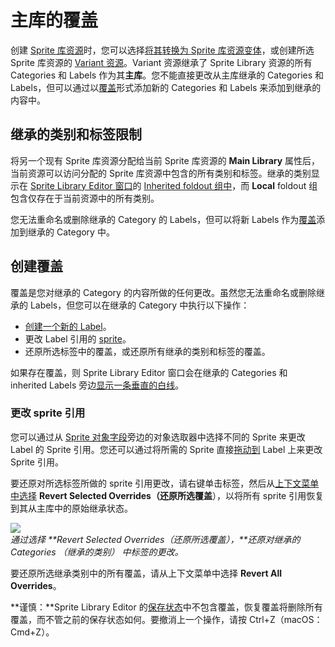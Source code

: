 # 主库的覆盖

创建 [Sprite 库资源](https://docs.unity.cn/Packages/com.unity.2d.animation@9.0/manual/SL-Asset.html)时，您可以选择[将其转换为 Sprite 库资源变体](https://docs.unity.cn/Packages/com.unity.2d.animation@9.0/manual/SL-Asset.html#convert-a-sprite-library-asset-into-a-variant)，或创建所选 Sprite 库资源的 [Variant 资源](https://docs.unity.cn/Packages/com.unity.2d.animation@9.0/manual/SL-Asset.html#create-a-sprite-library-asset-variant)。Variant 资源继承了 Sprite Library 资源的所有 Categories 和 Labels 作为其**主库**。您不能直接更改从主库继承的 Categories 和 Labels，但可以通过以[覆盖](https://docs.unity.cn/Packages/com.unity.2d.animation@9.0/manual/SL-Main-Library.html#create-overrides)形式添加新的 Categories 和 Labels 来添加到继承的内容中。

## 继承的类别和标签限制

将另一个现有 Sprite 库资源分配给当前 Sprite 库资源的 **Main Library** 属性后，当前资源可以访问分配的 Sprite 库资源中包含的所有类别和标签。继承的类别显示在 [Sprite Library Editor 窗口](https://docs.unity.cn/Packages/com.unity.2d.animation@9.0/manual/SL-Editor-UI.html)的 [Inherited foldout 组中](https://docs.unity.cn/Packages/com.unity.2d.animation@9.0/manual/SL-Editor-UI.html#categories-and-labels-columns)，而 **Local** foldout 组包含仅存在于当前资源中的所有类别。

您无法重命名或删除继承的 Category 的 Labels，但可以将新 Labels 作为[覆盖](https://docs.unity.cn/Packages/com.unity.2d.animation@9.0/manual/SL-Main-Library.html#create-overrides)添加到继承的 Category 中。

## 创建覆盖

覆盖是您对继承的 Category 的内容所做的任何更改。虽然您无法重命名或删除继承的 Labels，但您可以在继承的 Category 中执行以下操作：

- [创建一个新的 Label](https://docs.unity.cn/Packages/com.unity.2d.animation@9.0/manual/SL-Editor.html#create-a-label)。
- 更改 Label 引用的 [sprite](https://docs.unity.cn/Packages/com.unity.2d.animation@9.0/manual/SL-Main-Library.html#change-the-sprite-reference)。
- 还原所选标签中的覆盖，或还原所有继承的类别和标签的覆盖。

如果存在覆盖，则 Sprite Library Editor 窗口会在继承的 Categories 和 inherited Labels 旁边[显示一条垂直的白线](https://docs.unity.cn/Packages/com.unity.2d.animation@9.0/manual/SL-Editor-UI.html#variant-asset-specific-properties)。

### 更改 sprite 引用

您可以通过从 [Sprite 对象字段](https://docs.unity.cn/Packages/com.unity.2d.animation@9.0/manual/SL-Editor-UI.html#categories-and-labels-columns)旁边的对象选取器中选择不同的 Sprite 来更改 Label 的 Sprite 引用。您还可以通过将所需的 Sprite 直接[拖动到](https://docs.unity.cn/Packages/com.unity.2d.animation@9.0/manual/SL-Drag.html) Label 上来更改 Sprite 引用。

要还原对所选标签所做的 sprite 引用更改，请右键单击标签，然后从[上下文菜单中选择](https://docs.unity.cn/Packages/com.unity.2d.animation@9.0/manual/SL-Editor-UI.html#label-context-menu) **Revert Selected Overrides（还原所选覆盖**），以将所有 sprite 引用恢复到其从主库中的原始继承状态。

![](https://docs.unity.cn/Packages/com.unity.2d.animation@9.0/manual/images/2D-animation-SLAsset-label-revert.png)  
_通过选择 **Revert Selected Overrides（还原所选覆盖），**还原对继承的 Categories （继承的类别） 中标签的更改。_

要还原所选继承类别中的所有覆盖，请从上下文菜单中选择 **Revert All Overrides**。

**谨慎：**Sprite Library Editor 的[保存状态](https://docs.unity.cn/Packages/com.unity.2d.animation@9.0/manual/SL-Editor-UI.html#saving-options)中不包含覆盖，恢复覆盖将删除所有覆盖，而不管之前的保存状态如何。要撤消上一个操作，请按 Ctrl+Z（macOS：Cmd+Z）。